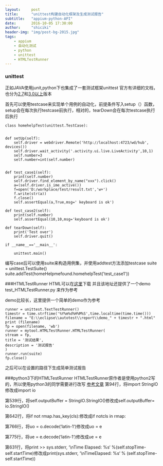 ```yaml
---
layout:     post
title:      "unittest构建自动化框架及生成测试报告"
subtitle:   "appium-python-API"
date:       2016-10-05 17:30:00
author:     "shiciki"
header-img: "img/post-bg-2015.jpg"
tags:
    - appium
    - 自动化测试
    - python
	- unittest
	- HTMLTestRunner
---
```

### unittest

正如JAVA使用junit,python下也集成了一套测试框架unittest
官方有详细的文档，也分为[2.7](https://docs.python.org/2/library/unittest.html)和[3.0以上](https://docs.python.org/3/library/unittest.html)版本

首先可以使用testcase来实现单个用例的自动化，前提条件写入setup（）函数，setup会在每次执行testcase前执行，相对的，tearDown会在每次testcase执行后执行


	class homehelpTest(unittest.TestCase): 
     
	 
    def setUp(self):
        self.driver = webdriver.Remote('http://localhost:4723/wd/hub', devices())
        self.driver.wait_activity('.activity.ui.live.LiveActivity',10,1)
        self.number=3
        self.number=int(self.number)
	 
	 
    def test_case1(self):
        print(self.number)
        self.driver.find_element_by_name("xxx").click()
        a=(self.driver.is_ime_active())
        f=open('D:/workplace/test/result.txt','w+')
        f.write(str(a))
        f.close()
        self.assertEqual(a,True,msg=' keyboard is ok')
     
    def test_case2(self):          
        print(self.number)
        self.assertEqual(10,10,msg='keyboard is ok')
	 
    def tearDown(self):
        print('Test over')
        self.driver.quit()
	 
	if __name__=='__main__':
	 
		unittest.main()


编写case后可以使用suite来构造用例集，并使用addtest方法添加testcase
	suite = unittest.TestSuite()
	suite.addTest(homeHelpmefound.homehelpTest('test_case1'))
	
###HTMLTestRunner
HTML可以在[这里](http://tungwaiyip.info/software/HTMLTestRunner.html)下载
并且该地址还提供了一个demo  test_HTMLTestRunner.py 来作为参考

demo比较长，这里提供一个简单的demo作为参考

    runner = unittest.TextTestRunner()
    timestr = time.strftime('%Y%m%d%H%M%S',time.localtime(time.time()))
    filename = "E:\\eclipse\\autotest\\report\\demo_" + timestr + ".html"
    print (filename)
    fp = open(filename, 'wb')
    runner = mytool.HTMLTestRunner.HTMLTestRunner(
    stream = fp,
    title = '测试结果',
    description = '测试报告'
    )
    runner.run(suite)
    fp.close()
	
之后可以在设置的路径下生成简单测试报告
	
###python3下的HTMLTestRunner
HTMLTestRunner原作者是使用python2写的，所以使用python3的同学需要进行改写
[参考文章](http://bbs.chinaunix.net/thread-4154743-1-1.html)
第94行，将import StringIO修改成import io

第539行，将self.outputBuffer = StringIO.StringIO()修改成self.outputBuffer= io.StringIO()

第642行，将if not rmap.has_key(cls):修改成if notcls in rmap:

第766行，将uo = o.decode(‘latin-1‘)修改成uo = e

第775行，将ue = e.decode(‘latin-1‘)修改成ue = e

第631行，将print >> sys.stderr, ‘\nTime Elapsed: %s‘ %(self.stopTime-self.startTime)修改成print(sys.stderr, ‘\nTimeElapsed: %s‘ % (self.stopTime-self.startTime))



